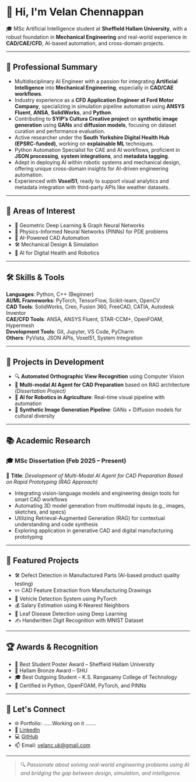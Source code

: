 # 👋 Hi, I'm Velan Chennappan

🎓 MSc Artificial Intelligence student at **Sheffield Hallam University**, with a robust foundation in **Mechanical Engineering** and real-world experience in **CAD/CAE/CFD**, AI-based automation, and cross-domain projects.

---

## 🔧 Professional Summary

- Multidisciplinary AI Engineer with a passion for integrating **Artificial Intelligence** into **Mechanical Engineering**, especially in **CAD/CAE workflows**.
- Industry experience as a **CFD Application Engineer at Ford Motor Company**, specializing in simulation pipeline automation using **ANSYS Fluent**, **ANSA**, **SolidWorks**, and **Python**.
- Contributing to **SYIP’s Cultura Creative project** on **synthetic image generation** using **GANs** and **diffusion models**, focusing on dataset curation and performance evaluation.
- Active researcher under the **South Yorkshire Digital Health Hub (EPSRC-funded)**, working on **explainable ML** techniques.
- Python Automation Specialist for CAE and AI workflows, proficient in **JSON processing**, **system integrations**, and **metadata tagging**.
- Adept in deploying AI within robotic systems and mechanical design, offering unique cross-domain insights for AI-driven engineering automation.
- Experienced with **Voxel51**, ready to support visual analytics and metadata integration with third-party APIs like weather datasets.

---

## 🎯 Areas of Interest

- 🧠 Geometric Deep Learning & Graph Neural Networks  
- 🧮 Physics-Informed Neural Networks (PINNs) for PDE problems  
- 🤖 AI-Powered CAD Automation  
- 🛠️ Mechanical Design & Simulation  
- 🧬 AI for Digital Health and Robotics  

---

## 🛠️ Skills & Tools

**Languages**: Python, C++ (Beginner)  
**AI/ML Frameworks**: PyTorch, TensorFlow, Scikit-learn, OpenCV  
**CAD Tools**: SolidWorks, Creo, Fusion 360, FreeCAD, CATIA, Autodesk Inventor  
**CAE/CFD Tools**: ANSA, ANSYS Fluent, STAR-CCM+, OpenFOAM, Hypermesh  
**Development Tools**: Git, Jupyter, VS Code, PyCharm  
**Others**: PyVista, JSON APIs, Voxel51, System Integration

---

## 🚀 Projects in Development

- 🔍 **Automated Orthographic View Recognition** using Computer Vision  
- 🤖 **Multi-modal AI Agent for CAD Preparation** based on RAG architecture *(Dissertation Project)*  
- 🌾 **AI for Robotics in Agriculture**: Real-time visual pipeline with automation  
- 🧠 **Synthetic Image Generation Pipeline**: GANs + Diffusion models for cultural diversity

---

## 📚 Academic Research

### 🎓 MSc Dissertation (Feb 2025 – Present)  
📌 **Title**: *Development of Multi-Modal AI Agent for CAD Preparation Based on Rapid Prototyping (RAG Approach)*  
- Integrating vision-language models and engineering design tools for smart CAD workflows  
- Automating 3D model generation from multimodal inputs (e.g., images, sketches, and specs)  
- Utilizing Retrieval-Augmented Generation (RAG) for contextual understanding and code synthesis  
- Exploring application in generative CAD and digital manufacturing prototyping  

---

## 📌 Featured Projects

- 🛠️ Defect Detection in Manufactured Parts (AI-based product quality testing)  
- ✏️ CAD Feature Extraction from Manufacturing Drawings  
- 🚗 Vehicle Detection System using PyTorch  
- 💰 Salary Estimation using K-Nearest Neighbors  
- 🍂 Leaf Disease Detection using Deep Learning  
- ✍️ Handwritten Digit Recognition with MNIST Dataset

---

## 🏆 Awards & Recognition

- 🥇 Best Student Poster Award – Sheffield Hallam University  
- 🥉 Hallam Bronze Award – SHU  
- 🎓 Best Outgoing Student – K.S. Rangasamy College of Technology  
- 📜 Certified in Python, OpenFOAM, PyTorch, and PINNs

---

## 🤝 Let's Connect

- 🌐 Portfolio: ......Working on it .......
- 💼 [LinkedIn](https://www.linkedin.com/in/velanc/)  
- 💻 [GitHub](https://github.com/velan-ai)  
- 📫 Email: velanc.uk@gmail.com  

---

> 🔍 *Passionate about solving real-world engineering problems using AI and bridging the gap between design, simulation, and intelligence.*
